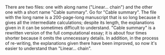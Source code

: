 There are two files: one with  along name ("Linear... chain") and the other one with a short name "Cable summary". Go for "Cable summary". The file with the long name is a 200-page-long manuscript that is so long because it gives all the intermediate calculations; despite its length, the explanations given in it can be sometimes difficult to understand. "Cable summary" is a rewritten version of the full computational essay; it is about four times shorter because it omits the unnecessary details. In addition, in the process of re-writing, the explanations given there have been improved, so now it's easier to understand than "Linear... chain".
